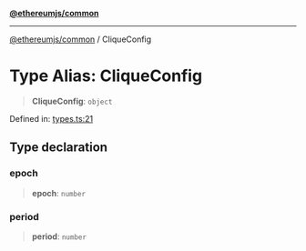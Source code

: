 [**@ethereumjs/common**](../README.md)

***

[@ethereumjs/common](../README.md) / CliqueConfig

# Type Alias: CliqueConfig

> **CliqueConfig**: `object`

Defined in: [types.ts:21](https://github.com/Dargon789/ethereumjs-monorepo/blob/master/packages/common/src/types.ts#L21)

## Type declaration

### epoch

> **epoch**: `number`

### period

> **period**: `number`
